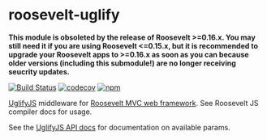 roosevelt-uglify
===

**This module is obsoleted by the release of Roosevelt >=0.16.x. You may still need it if you are using Roosevelt <=0.15.x, but it is recommended to upgrade your Roosevelt apps to >=0.16.x as soon as you can because older versions (including this submodule!) are no longer receiving seucrity updates.**

[![Build Status](https://github.com/rooseveltframework/roosevelt-uglify/workflows/CI/badge.svg
)](https://github.com/rooseveltframework/roosevelt-uglify/actions?query=workflow%3ACI) [![codecov](https://codecov.io/gh/rooseveltframework/roosevelt-uglify/branch/master/graph/badge.svg)](https://codecov.io/gh/rooseveltframework/roosevelt-uglify) [![npm](https://img.shields.io/npm/v/roosevelt-uglify.svg)](https://www.npmjs.com/package/roosevelt-uglify)

[UglifyJS](https://github.com/mishoo/UglifyJS2) middleware for [Roosevelt MVC web framework](https://github.com/rooseveltframework/roosevelt). See Roosevelt JS compiler docs for usage.

See the [UglifyJS API docs](https://github.com/mishoo/UglifyJS2#api-reference) for documentation on available params.
